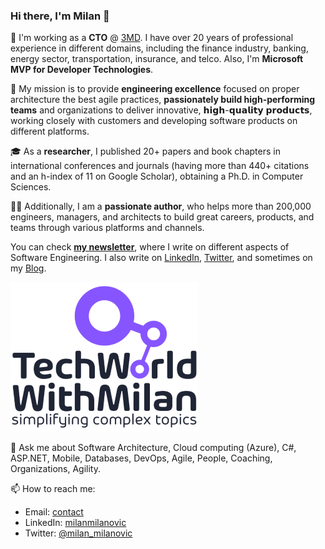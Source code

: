 ### Hi there, I'm Milan 👋


🎯 I'm working as a **CTO** @ [3MD](https://www.3mdinc.com). I have over 20 years of professional experience in different domains, including the finance industry, banking, energy sector, transportation, insurance, and telco. Also, I'm **Microsoft MVP for Developer Technologies**.

🚀 My mission is to provide **engineering excellence** focused on proper architecture the best agile practices, **passionately build high-performing teams** and organizations to deliver innovative, 𝗵𝗶𝗴𝗵-𝗾𝘂𝗮𝗹𝗶𝘁𝘆 𝗽𝗿𝗼𝗱𝘂𝗰𝘁𝘀, working closely with customers and developing software products on different platforms.

🎓 As a **researcher**, I published 20+ papers and book chapters in international conferences and journals (having more than 440+ citations and an h-index of 11 on Google Scholar), obtaining a Ph.D. in Computer Sciences. 

✍🏻 Additionally, I am a **passionate author**, who helps more than 200,000 engineers, managers, and architects to build great careers, products, and teams through various platforms and channels.

You can check **[my newsletter](https://newsletter.techworld-with-milan.com/)**, where I write on different aspects of Software Engineering. I also write on [LinkedIn](https://www.linkedin.com/in/milanmilanovic/), [Twitter](https://twitter.com/milan_milanovic), and sometimes on my [Blog](https://milan.milanovic.org/#posts). 

![TechWorld With Milan](TechWorld-logo---transparent.png)

💬 Ask me about Software Architecture, Cloud computing (Azure), C#, ASP.NET, Mobile, Databases, DevOps, Agile, People, Coaching, Organizations, Agility. 

📫 How to reach me:

* Email: [contact](https://milan.milanovic.org/#contact)
* LinkedIn: [milanmilanovic](https://www.linkedin.com/in/milanmilanovic/)
* Twitter: [@milan_milanovic](https://twitter.com/milan_milanovic)
